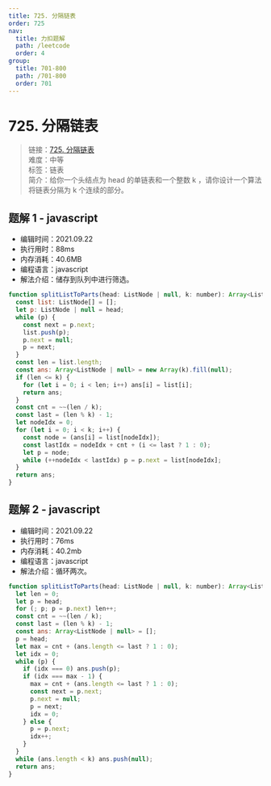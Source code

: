 ```yaml
---
title: 725. 分隔链表
order: 725
nav:
  title: 力扣题解
  path: /leetcode
  order: 4
group:
  title: 701-800
  path: /701-800
  order: 701
---
```


# 725. 分隔链表

> 链接：[725. 分隔链表](https://leetcode-cn.com/problems/split-linked-list-in-parts/)  
> 难度：中等  
> 标签：链表  
> 简介：给你一个头结点为 head 的单链表和一个整数 k ，请你设计一个算法将链表分隔为 k 个连续的部分。

## 题解 1 - javascript

- 编辑时间：2021.09.22
- 执行用时：88ms
- 内存消耗：40.6MB
- 编程语言：javascript
- 解法介绍：储存到队列中进行筛选。

```javascript
function splitListToParts(head: ListNode | null, k: number): Array<ListNode | null> {
  const list: ListNode[] = [];
  let p: ListNode | null = head;
  while (p) {
    const next = p.next;
    list.push(p);
    p.next = null;
    p = next;
  }
  const len = list.length;
  const ans: Array<ListNode | null> = new Array(k).fill(null);
  if (len <= k) {
    for (let i = 0; i < len; i++) ans[i] = list[i];
    return ans;
  }
  const cnt = ~~(len / k);
  const last = (len % k) - 1;
  let nodeIdx = 0;
  for (let i = 0; i < k; i++) {
    const node = (ans[i] = list[nodeIdx]);
    const lastIdx = nodeIdx + cnt + (i <= last ? 1 : 0);
    let p = node;
    while (++nodeIdx < lastIdx) p = p.next = list[nodeIdx];
  }
  return ans;
}
```

## 题解 2 - javascript

- 编辑时间：2021.09.22
- 执行用时：76ms
- 内存消耗：40.2mb
- 编程语言：javascript
- 解法介绍：循环两次。

```javascript
function splitListToParts(head: ListNode | null, k: number): Array<ListNode | null> {
  let len = 0;
  let p = head;
  for (; p; p = p.next) len++;
  const cnt = ~~(len / k);
  const last = (len % k) - 1;
  const ans: Array<ListNode | null> = [];
  p = head;
  let max = cnt + (ans.length <= last ? 1 : 0);
  let idx = 0;
  while (p) {
    if (idx === 0) ans.push(p);
    if (idx === max - 1) {
      max = cnt + (ans.length <= last ? 1 : 0);
      const next = p.next;
      p.next = null;
      p = next;
      idx = 0;
    } else {
      p = p.next;
      idx++;
    }
  }
  while (ans.length < k) ans.push(null);
  return ans;
}
```
